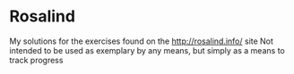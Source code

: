 # Rosalind

My solutions for the exercises found on the http://rosalind.info/ site
Not intended to be used as exemplary by any means, but simply as a means to track progress
